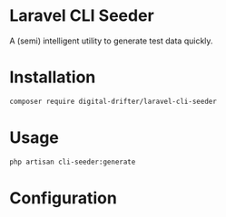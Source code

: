 # Laravel CLI Seeder

A (semi) intelligent utility to generate test data quickly.

# Installation

```bash
composer require digital-drifter/laravel-cli-seeder
```

# Usage

```bash
php artisan cli-seeder:generate
```

# Configuration

